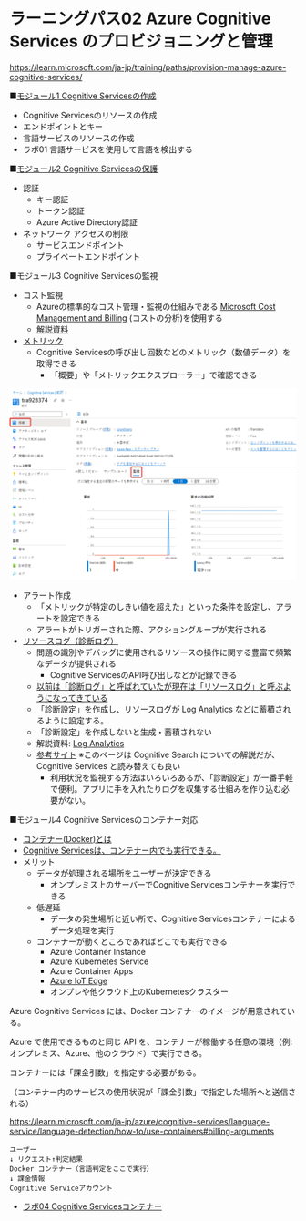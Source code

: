 # ラーニングパス02 Azure Cognitive Services のプロビジョニングと管理

https://learn.microsoft.com/ja-jp/training/paths/provision-manage-azure-cognitive-services/

■[モジュール1 Cognitive Servicesの作成](lp02-m01.md)

- Cognitive Servicesのリソースの作成
- エンドポイントとキー
- 言語サービスのリソースの作成
- ラボ01 言語サービスを使用して言語を検出する

■[モジュール2 Cognitive Servicesの保護](lp02-m02.md)

- 認証
  - キー認証
  - トークン認証
  - Azure Active Directory認証
- ネットワーク アクセスの制限
  - サービスエンドポイント
  - プライベートエンドポイント

<!--
- [ラボ02 Cognitive Service + Key Vault](lab02.md)
-->

■モジュール3 Cognitive Servicesの監視

- コスト監視
  - Azureの標準的なコスト管理・監視の仕組みである [Microsoft Cost Management and Billing](https://learn.microsoft.com/ja-jp/azure/cost-management-billing/cost-management-billing-overview) (コストの分析)を使用する
  - [解説資料](../AZ-304/mod12-01-cost-management.md)
- [メトリック](https://learn.microsoft.com/ja-jp/azure/search/monitor-azure-cognitive-search#monitor-metrics)
  - Cognitive Servicesの呼び出し回数などのメトリック（数値データ）を取得できる
    - 「概要」や「メトリックエクスプローラー」で確認できる

![](images/ss-2023-04-05-09-17-47.png)

- アラート作成
  - 「メトリックが特定のしきい値を超えた」といった条件を設定し、アラートを設定できる
  - アラートがトリガーされた際、アクショングループが実行される
- [リソースログ（診断ログ）](https://learn.microsoft.com/ja-jp/azure/cognitive-services/diagnostic-logging)
  - 問題の識別やデバッグに使用されるリソースの操作に関する豊富で頻繁なデータが提供される
    - Cognitive ServicesのAPI呼び出しなどが記録できる
  - [以前は「診断ログ」と呼ばれていたが現在は「リソースログ」と呼ぶようになってきている](https://learn.microsoft.com/ja-jp/azure/azure-monitor/essentials/resource-logs-schema)
  - 「診断設定」を作成し、リソースログが Log Analytics などに蓄積されるように設定する。
  - 「診断設定」を作成しないと生成・蓄積されない
  - 解説資料: [Log Analytics](../log-analytics/log-analytics.md)
  - [参考サイト](https://blog.johtani.info/blog/2020/05/26/logging-azure-search-request/) ※このページは Cognitive Search についての解説だが、Cognitive Services と読み替えても良い
    - 利用状況を監視する方法はいろいろあるが、「診断設定」が一番手軽で便利。アプリに手を入れたりログを収集する仕組みを作り込む必要がない。

■モジュール4 Cognitive Servicesのコンテナー対応

- [コンテナー(Docker)とは](../AZ-400/mod15.md)
- [Cognitive Servicesは、コンテナー内でも実行できる。](https://learn.microsoft.com/ja-jp/azure/cognitive-services/cognitive-services-container-support)
- メリット
  - データが処理される場所をユーザーが決定できる
    - オンプレミス上のサーバーでCognitive Servicesコンテナーを実行できる
  - 低遅延
    - データの発生場所と近い所で、Cognitive Servicesコンテナーによるデータ処理を実行
  - コンテナーが動くところであればどこでも実行できる
    - Azure Container Instance
    - Azure Kubernetes Service
    - Azure Container Apps
    - [Azure IoT Edge](../AZ-305/sql-edge.md)
    - オンプレや他クラウド上のKubernetesクラスター


Azure Cognitive Services には、Docker コンテナーのイメージが用意されている。

Azure で使用できるものと同じ API を、コンテナーが稼働する任意の環境（例: オンプレミス、Azure、他のクラウド）で実行できる。

コンテナーには「課金引数」を指定する必要がある。

（コンテナー内のサービスの使用状況が「課金引数」で指定した場所へと送信される）

https://learn.microsoft.com/ja-jp/azure/cognitive-services/language-service/language-detection/how-to/use-containers#billing-arguments

```
ユーザー
↓ リクエスト↑判定結果
Docker コンテナー（言語判定をここで実行）
↓ 課金情報
Cognitive Serviceアカウント
```

- [ラボ04 Cognitive Servicesコンテナー](lab04cs.md)



